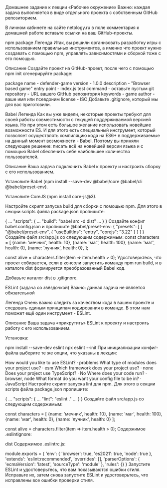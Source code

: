 Домашнее задание к лекции «Рабочее окружение»
Важно: каждая задача выполняется в виде отдельного проекта с собственным GitHub репозиторием.

В личном кабинете на сайте netology.ru в поле комментария к домашней работе вставьте ссылки на ваш GitHub-проекты.

npm package
Легенда
Итак, вы решили организовать разработку игры с использованием правильных инструментов, а именно что проект нужно создавать с помощью npm, управлять зависимостями и сборкой тоже с его помощью.

Описание
Создайте проект на GitHub-проект, после чего с помощью npm init сгенерируйте package:

package name - defender-game
version - 1.0.0
description - "Browser based game"
entry point - index.js
test command - оставьте пустым
git repository - URL вашего GitHub репозитория
keywords - game
author - ваше имя или псевдоним
license - ISC
Добавьте .gitignore, который мы для вас приготовили.

Babel
Легенда
Как вы уже видели, некоторые проекты требуют для своей работы совместимости с текущей поддерживаемой версией языка. Но при этом есть большое желание использовать новейшие возможности ES. И для этого есть специальный инструмент, который позволяет осуществлять компиляцию кода на ES6+ в поддерживаемые на данный момент возможности - Babel. Поэтому вы приняли следующее решение: писать всё на новейшей версии языка и с помощью Babel обеспечить себе наибольшее количество пользователей.

Описание
Ваша задача подключить Babel к проекту и настроить сборку с его использованием.

Установите Babel (npm install --save-dev @babel/core @babel/cli @babel/preset-env).

Установите CoreJS (npm install core-js@3).

Настройте скрипт запуска build для сборки с помощью npm. Для этого в секции scripts файла package.json пропишите:

{
...
"scripts": {
...
"build": "babel src -d dist"
...
}
}
Создайте конфиг babel.config.json и пропишите @babel/preset-env:
{
"presets": [
[
"@babel/preset-env",
{
"useBuiltIns": "entry",
"corejs": "3.22"
}
]
]
}
Создайте файл src/app.js со следующим содержимым:
const characters = [
{name: 'мечник', health: 10},
{name: 'маг', health: 100},
{name: 'маг', health: 0},
{name: 'лучник', health: 0},
];

const alive = characters.filter(item => item.health > 0);
Удостоверьтесь, что проект собирается, если в консоли запустить команду npm run build, и в каталоге dist формируется преобразованный Babel код.

Добавьте каталог dist в .gitignore.

ESLint (задача со звёздочкой)
Важно: данная задача не является обязательной

Легенда
Очень важно следить за качеством кода в вашем проекте и следовать единым принципам кодирования в команде. В этом нам поможет ещё один инструмент - ESLint.

Описание
Ваша задача «прикрутить» ESLint к проекту и настроить работу с его использованием.

Установка:

npm install --save-dev eslint
npx eslint --init
При инициализации конфиг-файла выберите те же опции, что указаны в лекции:

How would you like to use ESLint? · problems
What type of modules does your project use? · esm
Which framework does your project use? · none
Does your project use TypeScript? · No
Where does your code run? · browser, node
What format do you want your config file to be in? · JavaScript
Настройте скрипт запуска lint для npm. Для этого в секции scripts файла package.json пропишите:

{
...
"scripts": {
...
"lint": "eslint ."
...
}
}
Создайте файл src/app.js со следующим содержимым:

const characters = [
{name: 'мечник', health: 10},
{name: 'маг', health: 100},
{name: 'маг', health: 0},
{name: 'лучник', health: 0}
];

const alive = characters.filter(item => item.health > 0);
Содержимое .eslintignore:

dist
Содержимое .eslintrc.js:

module.exports = {
'env': {
'browser': true,
'es2021': true,
'node': true
},
'extends': 'eslint:recommended',
'overrides': [],
'parserOptions': {
'ecmaVersion': 'latest',
'sourceType': 'module'
},
'rules': {}
}
Запустите ESLint и удостоверьтесь, что вам показываются ошибки стиля. Исправьте их, затем снова запустите ESLint и удостоверьтесь, что исправлены все ошибки проверки стиля.